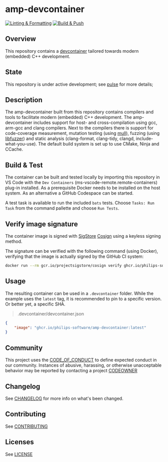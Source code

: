 # amp-devcontainer

[![Linting & Formatting](https://github.com/philips-software/amp-devcontainer/actions/workflows/linting-formatting.yml/badge.svg)](https://github.com/philips-software/amp-devcontainer/actions/workflows/linting-formatting.yml) [![Build & Push](https://github.com/philips-software/amp-devcontainer/actions/workflows/build-push.yml/badge.svg)](https://github.com/philips-software/amp-devcontainer/actions/workflows/build-push.yml)

## Overview

This repository contains a [devcontainer](https://docs.github.com/en/codespaces/setting-up-your-project-for-codespaces/introduction-to-dev-containers) tailored towards modern (embedded) C++ development.

## State

This repository is under active development; see [pulse](https://github.com/philips-software/amp-devcontainer/pulse) for more details;

## Description

The amp-devcontainer built from this repository contains compilers and tools to facilitate modern (embedded) C++ development.
The amp-devcontainer includes support for host- and cross-compilation using gcc, arm-gcc and clang compilers.
Next to the compilers there is support for code-coverage measurement, mutation testing (using [mull](https://github.com/mull-project/mull)), fuzzing (using [libfuzzer](https://www.llvm.org/docs/LibFuzzer.html)) and static analysis (clang-format, clang-tidy, clangd, include-what-you-use).
The default build system is set up to use CMake, Ninja and CCache.

## Build & Test

The container can be built and tested locally by importing this repository in VS Code with the `Dev Containers` (ms-vscode-remote.remote-containers) plug-in installed. As a prerequisite Docker needs to be installed on the host system. As an alternative a GitHub Codespace can be started.

A test task is available to run the included `bats` tests. Choose `Tasks: Run Task` from the command pallette and choose `Run Tests`.

## Verify image signature

The container image is signed with [SigStore](https://www.sigstore.dev/) [Cosign](https://docs.sigstore.dev/signing/quickstart/) using a keyless signing method.

The signature can be verified with the following command (using Docker), verifying that the image is actually signed by the GitHub CI system:

```sh
docker run --rm gcr.io/projectsigstore/cosign verify ghcr.io/philips-software/amp-devcontainer --certificate-oidc-issuer https://token.actions.githubusercontent.com --certificate-identity-regexp https://github.com/philips-software/amp-devcontainer
```

## Usage

The resulting container can be used in a `.devcontainer` folder. While the example uses the `latest` tag, it is recommended to pin to a specific version. Or better yet, a specific SHA.

> .devcontainer/devcontainer.json

```json
{
    "image": "ghcr.io/philips-software/amp-devcontainer:latest"
}
```

## Community

This project uses the [CODE_OF_CONDUCT](./CODE_OF_CONDUCT.md) to define expected conduct in our community. Instances of
abusive, harassing, or otherwise unacceptable behavior may be reported by contacting a project [CODEOWNER](./.github/CODEOWNERS)

## Changelog

See [CHANGELOG](./CHANGELOG.md) for more info on what's been changed.

## Contributing

See [CONTRIBUTING](./CONTRIBUTING.md)

## Licenses

See [LICENSE](./LICENSE)
